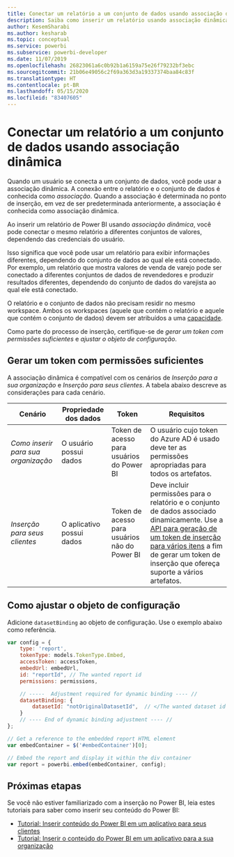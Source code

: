 ```yaml
---
title: Conectar um relatório a um conjunto de dados usando associação dinâmica
description: Saiba como inserir um relatório usando associação dinâmica.
author: KesemSharabi
ms.author: kesharab
ms.topic: conceptual
ms.service: powerbi
ms.subservice: powerbi-developer
ms.date: 11/07/2019
ms.openlocfilehash: 26823061a6c0b92b1a6159a75e26f79232bf3ebc
ms.sourcegitcommit: 21b06e49056c2f69a363d3a19337374baa84c83f
ms.translationtype: HT
ms.contentlocale: pt-BR
ms.lasthandoff: 05/15/2020
ms.locfileid: "83407605"
---
```

# <a name="connect-a-report-to-a-dataset-using-dynamic-binding"></a>Conectar um relatório a um conjunto de dados usando associação dinâmica 

Quando um usuário se conecta a um conjunto de dados, você pode usar a associação dinâmica. A conexão entre o relatório e o conjunto de dados é conhecida como *associação*. Quando a associação é determinada no ponto de inserção, em vez de ser predeterminada anteriormente, a associação é conhecida como associação dinâmica.

Ao inserir um relatório de Power BI usando *associação dinâmica*, você pode conectar o mesmo relatório a diferentes conjuntos de valores, dependendo das credenciais do usuário.

Isso significa que você pode usar um relatório para exibir informações diferentes, dependendo do conjunto de dados ao qual ele está conectado. Por exemplo, um relatório que mostra valores de venda de varejo pode ser conectado a diferentes conjuntos de dados de revendedores e produzir resultados diferentes, dependendo do conjunto de dados do varejista ao qual ele está conectado.

O relatório e o conjunto de dados não precisam residir no mesmo workspace. Ambos os workspaces (aquele que contém o relatório e aquele que contém o conjunto de dados) devem ser atribuídos a uma [capacidade](azure-pbie-create-capacity.md).

Como parte do processo de inserção, certifique-se de *gerar um token com permissões suficientes* e *ajustar o objeto de configuração*.

## <a name="generating-a-token-with-sufficient-permissions"></a>Gerar um token com permissões suficientes

A associação dinâmica é compatível com os cenários de *Inserção para a sua organização* e *Inserção para seus clientes*. A tabela abaixo descreve as considerações para cada cenário.

|Cenário  |Propriedade dos dados  |Token  |Requisitos  |
|---------|---------|---------|---------|
|*Como inserir para sua organização*    |O usuário possui dados         |Token de acesso para usuários do Power BI         |O usuário cujo token do Azure AD é usado deve ter as permissões apropriadas para todos os artefatos.         |
|*Inserção para seus clientes*     |O aplicativo possui dados         |Token de acesso para usuários não do Power BI         |Deve incluir permissões para o relatório e o conjunto de dados associado dinamicamente. Use a [API para geração de um token de inserção para vários itens](embed-sample-for-customers.md#multiEmbedToken) a fim de gerar um token de inserção que ofereça suporte a vários artefatos.         |

## <a name="adjusting-the-config-object"></a>Como ajustar o objeto de configuração
Adicione `datasetBinding` ao objeto de configuração. Use o exemplo abaixo como referência.

```javascript
var config = {
    type: 'report',
    tokenType: models.TokenType.Embed,
    accessToken: accessToken,
    embedUrl: embedUrl,
    id: "reportId", // The wanted report id
    permissions: permissions,

    // -----  Adjustment required for dynamic binding ---- //
    datasetBinding: {
        datasetId: "notOriginalDatasetId",  // </The wanted dataset id
    }
    // ---- End of dynamic binding adjustment ---- //
};

// Get a reference to the embedded report HTML element
var embedContainer = $('#embedContainer')[0];

// Embed the report and display it within the div container
var report = powerbi.embed(embedContainer, config);
```

## <a name="next-steps"></a>Próximas etapas

Se você não estiver familiarizado com a inserção no Power BI, leia estes tutoriais para saber como inserir seu conteúdo do Power BI:
* [Tutorial: Inserir conteúdo do Power BI em um aplicativo para seus clientes](embed-sample-for-customers.md)
* [Tutorial: Inserir o conteúdo do Power BI em um aplicativo para a sua organização](embed-sample-for-your-organization.md)